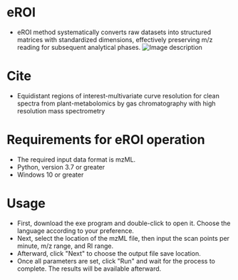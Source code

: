 # eROI
- eROI method systematically converts raw datasets into structured matrices with
standardized dimensions, effectively preserving m/z reading for subsequent analytical
phases.
![Image description]()
# Cite
- Equidistant regions of interest-multivariate curve resolution for clean spectra from
plant-metabolomics by gas chromatography with high resolution mass spectrometry

# Requirements for eROI operation 
- The required input data format is mzML.
- Python, version 3.7 or greater
- Windows 10 or greater

# Usage
- First, download the exe program and double-click to open it. Choose the language according to your preference.
- Next, select the location of the mzML file, then input the scan points per minute, m/z range, and RI range.
- Afterward, click "Next" to choose the output file save location.
- Once all parameters are set, click "Run" and wait for the process to complete. The results will be available afterward.
